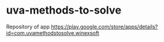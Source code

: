 # uva-methods-to-solve
Repository of app https://play.google.com/store/apps/details?id=com.uvamethodstosolve.winexsoft
